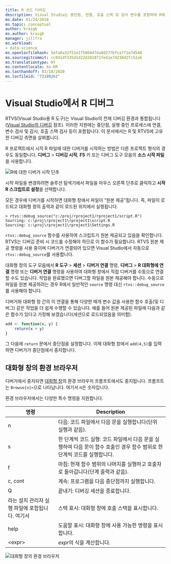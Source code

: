 ```yaml
---
title: R 코드 디버깅
description: Visual Studio는 중단점, 연결, 호출 스택 및 검사 변수를 포함하여 R에 대한 전체 디버깅 환경을 제공합니다.
ms.date: 01/24/2018
ms.topic: conceptual
author: kraigb
ms.author: kraigb
manager: jillfra
ms.workload:
- data-science
ms.openlocfilehash: 5efa0a32f51e1f5060474a0d277bfca7f1e7d548
ms.sourcegitcommit: cc841df335d1d22d281871fe41e74238d2fc52a6
ms.translationtype: HT
ms.contentlocale: ko-KR
ms.lasthandoff: 03/18/2020
ms.locfileid: "73189262"
---
```

# <a name="debug-r-in-visual-studio"></a>Visual Studio에서 R 디버그

RTVS(Visual Studio용 R 도구)는 Visual Studio의 전체 디버깅 환경과 통합됩니다([Visual Studio의 디버깅](../debugger/debugger-feature-tour.md) 참조). 이러한 지원에는 중단점, 실행 중인 프로세스에 연결, 변수 검사 및 감시, 호출 스택 검사 등이 포함됩니다. 이 문서에서는 R 및 RTVS에 고유한 디버깅 측면을 살펴봅니다.

R 프로젝트에서 시작 R 파일에 대한 디버거를 시작하는 방법은 다른 프로젝트 형식의 경우도 동일합니다. **디버그** > **디버깅 시작**, **F5** 키 또는 디버그 도구 모음의 **소스 시작 파일**을 사용합니다.

![R에 대한 디버거 시작 단추](media/debugger-start-button.png)

시작 파일을 변경하려면 솔루션 탐색기에서 파일을 마우스 오른쪽 단추로 클릭하고 **시작 R 스크립트로 설정**을 선택합니다.

모든 경우에 디버거를 시작하면 대화형 창에서 파일이 “원본 제공”됩니다. 즉, 파일이 로드되고 대화형 창의 출력과 같이 로드된 위치에서 실행됩니다.

```output
> rtvs::debug_source("c:/proj/rproject1/rproject1/script.R")
Sourcing: c:\proj\rproject1\rproject1\script.R
Sourcing: c:\proj\rproject1\rproject1\Settings.R
```

`rtvs::debug_source` 함수를 사용하여 스크립트가 원본 제공되고 있음을 확인합니다. RTVS는 디버깅 준비 시 코드를 수정해야 하므로 이 함수가 필요합니다. RTVS 원본 제공 명령을 사용 중이며 디버거가 연결되어 있으면 Visual Studio에서 자동으로 `rtvs::debug_source`를 사용합니다.

대화형 창의 도구 모음에서 **R 도구** > **세션** > **디버거 연결** 명령, **디버그** > **R 대화형에 연결** 명령 또는 **디버거 연결** 명령을 사용하여 대화형 창에서 직접 디버거를 수동으로 연결할 수도 있습니다. 작업을 완료했으면 디버그할 파일을 원본 제공해야 합니다. 수동으로 파일을 원본 제공하려는 경우 R에서 일반적인 `source` 명령 대신 `rtvs::debug_source`를 사용해야 합니다.

디버거와 대화형 창 간의 이 연결을 통해 다양한 매개 변수 값을 사용한 함수 호출(및 디버그) 같은 작업을 더 쉽게 수행할 수 있습니다. 예를 들어 원본 제공된 파일에 다음과 같은 함수가 있다고 가정해 보겠습니다(세션으로 로드되었음을 의미함).

```R
add <- function(x, y) {
    return(x + y)
}
```

그 다음에 `return` 문에서 중단점을 설정합니다. 이제 대화형 창에서 `add(4,5)`를 입력하면 디버거가 중단점에서 중지합니다.

## <a name="environment-browser-in-the-interactive-window"></a>대화형 창의 환경 브라우저

디버거에서 중지되면 [대화형 창](interactive-repl-for-r-in-visual-studio.md)의 환경 브라우저 프롬프트에서도 중지됩니다. 프롬프트는 `Browse[n]>`으로 나타납니다. 여기서 n은 숫자입니다.

환경 브라우저에서는 다양한 특수 명령을 지원합니다.

| 명령 | Description |
| --- | --- |
| n | 다음: 코드 파일에서 다음 문을 실행합니다(단위 실행과 같음). |
| s | 한 단계씩 코드 실행: 코드 파일에서 다음 문을 실행하여 다음 문이 함수 호출인 경우 함수 범위로 한 단계씩 코드를 실행합니다. |
| f | 마침: 현재 함수 범위의 나머지를 실행하고 호출자로 돌아갑니다(단계 출력과 같음). |
| c, cont | 계속: 프로그램을 다음 중단점까지 실행합니다. |
| Q | 끝내기: 디버깅 세션을 종료합니다. |
| 라는 설치 관리자 실행 파일에 포함됩니다. 여기서 | 스택 표시: 대화형 창에 호출 스택을 표시합니다. |
| help | 도움말 표시: 대화형 창에 사용 가능한 명령을 표시합니다. |
| &lt;expr&gt; | *expr*의 식을 계산합니다. |

![대화형 창의 환경 브라우저](media/debugger-environment-browser.png)

